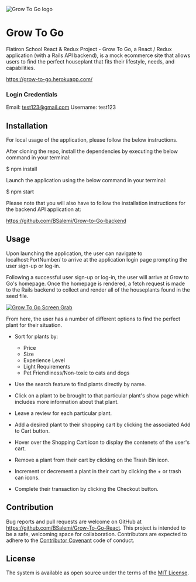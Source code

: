 ![Grow To Go logo](https://fontmeme.com/permalink/190910/cd6f2ab7e2bb65d7267bc46d5894d410.png)

# Grow To Go

Flatiron School React & Redux Project - Grow To Go, a React / Redux application (with a Rails API backend), is a mock ecommerce site that allows users to find the perfect houseplant that fits their lifestyle, needs, and capabilities. 

https://grow-to-go.herokuapp.com/

### Login Credentials

Email: test123@gmail.com
Username: test123 

## Installation

For local usage of the application, please follow the below instructions.

After cloning the repo, install the dependencies by executing the below command in your terminal:

$ npm install

Launch the application using the below command in your terminal:

$ npm start

Please note that you will also have to follow the installation instructions for the backend API application at: 

https://github.com/BSalemi/Grow-to-Go-backend

## Usage

Upon launching the application, the user can navigate to localhost:PortNumber/ to arrive at the application login page prompting the user sign-up or log-in.

Following a successful user sign-up or log-in, the user will arrive at Grow to Go's homepage. Once the homepage is rendered, a fetch request is made to the Rails backend to collect and render all of the houseplants found in the seed file. 

[![Grow To Go Screen Grab](https://i.imgur.com/z5gl848.png)](https://vimeo.com/366899721)

From here, the user has a number of different options to find the perfect plant for their situation. 

   * Sort for plants by:
    	- Price
    	- Size
    	- Experience Level
    	- Light Requirements 
      - Pet Friendliness/Non-toxic to cats and dogs
      
   * Use the search feature to find plants directly by name. 
   * Click on a plant to be brought to that particular plant's show page which includes more information about that plant.
   * Leave a review for each particular plant.
   * Add a desired plant to their shopping cart by clicking the associated Add to Cart button.
   * Hover over the Shopping Cart icon to display the contenets of the user's cart.
   * Remove a plant from their cart by clicking on the Trash Bin icon.
   * Increment or decrement a plant in their cart by clicking the + or trash can icons.
   * Complete their transaction by clicking the Checkout button.
   
## Contribution 
   
Bug reports and pull requests are welcome on GitHub at https://github.com/BSalemi/Grow-To-Go-React. This project is intended to be a safe,   welcoming space for collaboration. Contributors are expected to adhere to the [Contributor Covenant](https://www.contributor-covenant.org/) code of conduct.

## License 

The system is available as open source under the terms of the [MIT License](https://opensource.org/licenses/MIT).
